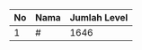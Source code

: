 | No | Nama            | Jumlah Level |
|----|-----------------|--------------|
| 1  | #    |    1646        |
